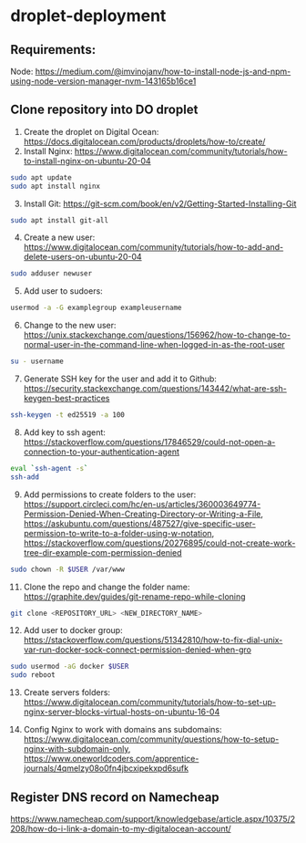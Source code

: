 # droplet-deployment

## Requirements:
Node: https://medium.com/@imvinojanv/how-to-install-node-js-and-npm-using-node-version-manager-nvm-143165b16ce1

## Clone repository into DO droplet

1. Create the droplet on Digital Ocean: https://docs.digitalocean.com/products/droplets/how-to/create/
2. Install Nginx: https://www.digitalocean.com/community/tutorials/how-to-install-nginx-on-ubuntu-20-04
```bash
sudo apt update
sudo apt install nginx
```

3. Install Git: https://git-scm.com/book/en/v2/Getting-Started-Installing-Git
```bash
sudo apt install git-all
```

4. Create a new user: https://www.digitalocean.com/community/tutorials/how-to-add-and-delete-users-on-ubuntu-20-04
```bash
sudo adduser newuser
```
5. Add user to sudoers:
```bash
usermod -a -G examplegroup exampleusername
```

6. Change to the new user: https://unix.stackexchange.com/questions/156962/how-to-change-to-normal-user-in-the-command-line-when-logged-in-as-the-root-user
```bash
su - username
```

7. Generate SSH key for the user and add it to Github: https://security.stackexchange.com/questions/143442/what-are-ssh-keygen-best-practices
```bash
ssh-keygen -t ed25519 -a 100
```

8. Add key to ssh agent: https://stackoverflow.com/questions/17846529/could-not-open-a-connection-to-your-authentication-agent
```bash
eval `ssh-agent -s`
ssh-add
```

9. Add permissions to create folders to the user: https://support.circleci.com/hc/en-us/articles/360003649774-Permission-Denied-When-Creating-Directory-or-Writing-a-File, https://askubuntu.com/questions/487527/give-specific-user-permission-to-write-to-a-folder-using-w-notation, https://stackoverflow.com/questions/20276895/could-not-create-work-tree-dir-example-com-permission-denied
```bash
sudo chown -R $USER /var/www
```

11. Clone the repo and change the folder name: https://graphite.dev/guides/git-rename-repo-while-cloning
```bash
git clone <REPOSITORY_URL> <NEW_DIRECTORY_NAME>
```

12. Add user to docker group: https://stackoverflow.com/questions/51342810/how-to-fix-dial-unix-var-run-docker-sock-connect-permission-denied-when-gro
```bash
sudo usermod -aG docker $USER
sudo reboot
```

13. Create servers folders: https://www.digitalocean.com/community/tutorials/how-to-set-up-nginx-server-blocks-virtual-hosts-on-ubuntu-16-04

14. Config Nginx to work with domains ans subdomains: https://www.digitalocean.com/community/questions/how-to-setup-nginx-with-subdomain-only,
https://www.oneworldcoders.com/apprentice-journals/4qmelzy08o0fn4jbcxipekxpd6sufk


## Register DNS record on Namecheap
https://www.namecheap.com/support/knowledgebase/article.aspx/10375/2208/how-do-i-link-a-domain-to-my-digitalocean-account/
